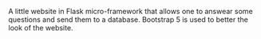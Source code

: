A little website in Flask micro-framework that allows one to answear some questions and send them to a database. Bootstrap 5 is used to better the look of the website. 

